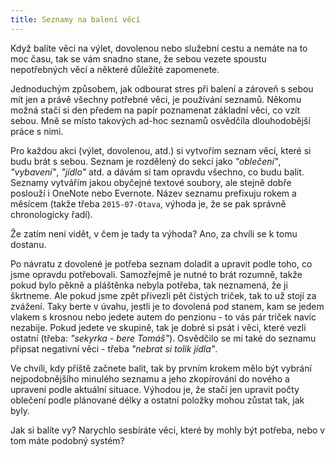 ```yaml
---
title: Seznamy na balení věcí
---
```


Když balíte věci na výlet, dovolenou nebo služební cestu a nemáte na to moc času, tak se vám snadno stane, že sebou vezete spoustu nepotřebných věcí a některé důležité zapomenete.

Jednoduchým způsobem, jak odbourat stres při balení a zároveň s sebou mít jen a právě všechny potřebné věci, je používání seznamů. Někomu možná stačí si den předem na papír poznamenat základní věci, co vzít sebou. Mně se místo takových ad-hoc seznamů osvědčila dlouhodobější práce s nimi.

Pro každou akci (výlet, dovolenou, atd.) si vytvořím seznam věcí, které si budu brát s sebou. Seznam je rozdělený do sekcí jako *"oblečení"*, *"vybavení"*, *"jídlo"* atd. a dávám si tam opravdu všechno, co budu balit. Seznamy vytvářím jakou obyčejné textové soubory, ale stejně dobře poslouží i OneNote nebo Evernote. Název seznamu prefixuju rokem a měsícem (takže třeba `2015-07-Otava`, výhoda je, že se pak správně chronologicky řadí).

Že zatím není vidět, v čem je tady ta výhoda? Ano, za chvíli se k tomu dostanu.

Po návratu z dovolené je potřeba seznam doladit a upravit podle toho, co jsme opravdu potřebovali. Samozřejmě je nutné to brát rozumně, takže pokud bylo pěkně a pláštěnka nebyla potřeba, tak neznamená, že ji škrtneme. Ale pokud jsme zpět přivezli pět čistých triček, tak to už stojí za zvážení. Taky berte v úvahu, jestli je to dovolená pod stanem, kam se jedem vlakem s krosnou nebo jedete autem do penzionu - to vás pár triček navíc nezabije. Pokud jedete ve skupině, tak je dobré si psát i věci, které vezli ostatní (třeba: *"sekyrka - bere Tomáš"*). Osvědčilo se mi také do seznamu připsat negativní věci - třeba *"nebrat si tolik jídla"*.

Ve chvíli, kdy příště začnete balit, tak by prvním krokem mělo být vybrání nejpodobnějšího minulého seznamu a jeho zkopírování do nového a upravení podle aktuální situace. Výhodou je, že stačí jen upravit počty oblečení podle plánované délky a ostatní položky mohou zůstat tak, jak byly.

Jak si balíte vy? Narychlo sesbíráte věci, které by mohly být potřeba, nebo v tom máte podobný systém?
